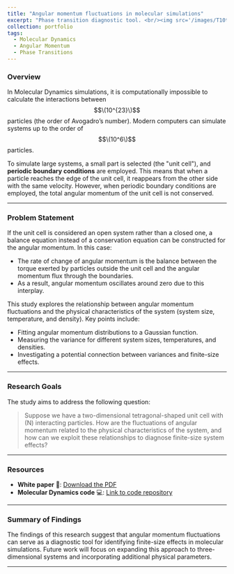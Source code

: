 ```yaml
---
title: "Angular momentum fluctuations in molecular simulations"
excerpt: "Phase transition diagnostic tool. <br/><img src='/images/T10traj.png'>"
collection: portfolio
tags:
  - Molecular Dynamics
  - Angular Momentum
  - Phase Transitions
---
```


### Overview

In Molecular Dynamics simulations, it is computationally impossible to calculate the interactions between $$\(10^{23}\)$$ particles (the order of Avogadro’s number). Modern computers can simulate systems up to the order of $$\(10^6\)$$ particles. 

To simulate large systems, a small part is selected (the "unit cell"), and **periodic boundary conditions** are employed. This means that when a particle reaches the edge of the unit cell, it reappears from the other side with the same velocity. However, when periodic boundary conditions are employed, the total angular momentum of the unit cell is not conserved.

---

### Problem Statement

If the unit cell is considered an open system rather than a closed one, a balance equation instead of a conservation equation can be constructed for the angular momentum. In this case:
- The rate of change of angular momentum is the balance between the torque exerted by particles outside the unit cell and the angular momentum flux through the boundaries.
- As a result, angular momentum oscillates around zero due to this interplay.

This study explores the relationship between angular momentum fluctuations and the physical characteristics of the system (system size, temperature, and density). Key points include:
- Fitting angular momentum distributions to a Gaussian function.
- Measuring the variance for different system sizes, temperatures, and densities.
- Investigating a potential connection between variances and finite-size effects.

---

### Research Goals

The study aims to address the following question:

> Suppose we have a two-dimensional tetragonal-shaped unit cell with \(N\) interacting particles. How are the fluctuations of angular momentum related to the physical characteristics of the system, and how can we exploit these relationships to diagnose finite-size system effects?

---

### Resources

- **White paper** 📄: [Download the PDF](/files/portfolio_1_file.pdf)
- **Molecular Dynamics code** 💻: [Link to code repository](https://github.com/emainas/LennardJones_MolecularDynamics.git)

---

### Summary of Findings

The findings of this research suggest that angular momentum fluctuations can serve as a diagnostic tool for identifying finite-size effects in molecular simulations. Future work will focus on expanding this approach to three-dimensional systems and incorporating additional physical parameters.

---
